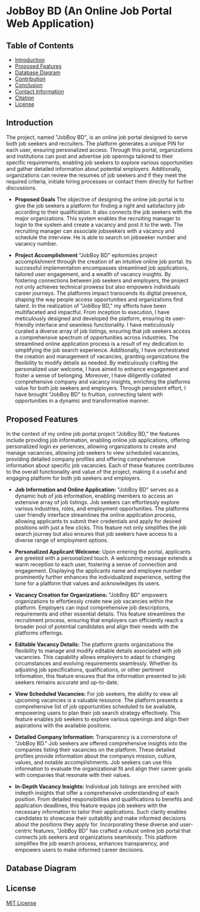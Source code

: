 # JobBoy BD (An Online Job Portal Web Application)

## Table of Contents
- [Introduction](#introduction)
- [Proposed Features](#proposed-features)
- [Database Diagram](#database-diagram)
- [Contribution](#contribution)
- [Conclusion](#conclusion)
- [Contact Information](#contact-information)
- [Citation](#citation)
- [License](#license)

## Introduction

The project, named "JobBoy BD", is an online job portal designed to serve both job seekers and recruiters. The platform generates a unique PIN for each user, ensuring personalized access. Through this portal, organizations and institutions can post and advertise job openings tailored to their specific requirements, enabling job seekers to explore various opportunities and gather detailed information about potential employers. Additionally, organizations can review the resumes of job seekers and if they meet the required criteria, initiate hiring processes or contact them directly for further discussions.

- **Proposed Goals**
  The objective of designing the online job portal is to give the job seekers a platform for finding a right and satisfactory job according to their qualification. It also connects the job seekers with the major organizations.
  This system enables the recruiting manager to login to the system and create a vacancy and post it to the web. The recruiting manager can associate jobseekers with a vacancy and schedule the interview. He is able to search on jobseeker number and vacancy number.

- **Project Accomplishment**
  "JobBoy BD" epitomizes project accomplishment through the creation of an intuitive online job portal. Its successful implementation encompasses streamlined job applications, tailored user engagement, and a wealth of vacancy insights. By fostering connections between job seekers and employers, the project not only achieves technical prowess but also empowers individuals career journeys. The platforms impact transcends its digital presence, shaping the way people access opportunities and organizations find talent.
  In the realization of "JobBoy BD," my efforts have been multifaceted and impactful. From inception to execution, I have meticulously designed and developed the platform, ensuring its user-friendly interface and seamless functionality. I have meticulously curated a diverse array of job listings, ensuring that job seekers access a comprehensive spectrum of opportunities across industries. The streamlined online application process is a result of my dedication to simplifying the job search experience. Additionally, I have orchestrated the creation and management of vacancies, granting organizations the flexibility to modify details as needed. By meticulously crafting the personalized user welcome, I have aimed to enhance engagement and foster a sense of belonging. Moreover, I have diligently collated comprehensive company and vacancy insights, enriching the platforms value for both job seekers and employers. Through persistent effort, I have brought "JobBoy BD" to fruition, connecting talent with opportunities in a dynamic and transformative manner. 

## Proposed Features
In the context of my online job portal project "JobBoy BD," the features include providing job information, enabling online job applications, offering personalized login ex periences, allowing organizations to create and manage vacancies, allowing job seekers to view scheduled vacancies, providing detailed company profiles and offering comprehensive information about specific job vacancies. Each of these features contributes to the overall functionality and value of the project, making it a useful and engaging platform for both job seekers and employers.

- **Job Information and Online Application:**
  "JobBoy BD" serves as a dynamic hub of job information, enabling members to access an extensive array of job listings. Job seekers can effortlessly explore various industries, roles, and employment opportunities. The platforms user friendly interface streamlines the online application process, allowing applicants to submit their credentials and apply for desired positions with just a few clicks. This feature not only simplifies the job search journey but also ensures that job seekers have access to a diverse range of employment options. 

- **Personalized Applicant Welcome:**
  Upon entering the portal, applicants are greeted with a personalized touch. A welcoming message extends a warm reception to each user, fostering a sense of connection and engagement. Displaying the applicants name and employee number prominently further enhances the individualized experience, setting the tone for a platform that values and acknowledges its users.

- **Vacancy Creation for Organizations:**
  "JobBoy BD" empowers organizations to effortlessly create new job vacancies within the platform. Employers can input comprehensive job descriptions, requirements and other essential details. This feature streamlines the recruitment process, ensuring that employers can efficiently reach a broader pool of potential candidates and align their needs with the platforms offerings.

- **Editable Vacancy Details:**
  The platform grants organizations the flexibility to manage and modify editable details associated with job vacancies. This capability allows employers to adapt to changing circumstances and evolving requirements seamlessly. Whether its adjusting job specifications, qualifications, or other pertinent information, this feature ensures that the information presented to job seekers remains accurate and up-to-date.

- **View Scheduled Vacancies:**
  For job seekers, the ability to view all upcoming vacancies is a valuable resource. The platform presents a comprehensive list of job opportunities scheduled to be available, empowering users to plan their job search strategy effectively. This feature enables job seekers to explore various openings and align their aspirations with the available positions. 

- **Detailed Company Information:**
  Transparency is a cornerstone of "JobBoy BD." Job seekers are offered comprehensive insights into the companies listing their vacancies on the platform. These detailed profiles provide information about the companys mission, culture, values, and notable accomplishments. Job seekers can use this information to evaluate the organizational fit and align their career goals with companies that resonate with their values. 

- **In-Depth Vacancy Insights:**
  Individual job listings are enriched with indepth insights that offer a comprehensive understanding of each position. From detailed responsibilities and qualifications to benefits and application deadlines, this feature equips job seekers with the necessary information to tailor their applications. Such clarity enables candidates to showcase their suitability and make informed decisions about the positions they apply for. 
  Incorporating these diverse and user-centric features, "JobBoy BD" has crafted a robust online job portal that connects job seekers and organizations seamlessly. This platform simplifies the job search process, enhances transparency, and empowers users to make informed career decisions.

## Database Diagram


## License
[MIT License](LICENSE)
